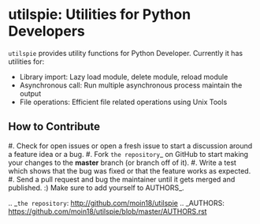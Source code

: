 utilspie: Utilities for Python Developers
=========================

`utilspie` provides utility functions for Python Developer. Currently it has utilities for:

 - Library import: Lazy load module, delete module, reload module
 - Asynchronous call: Run multiple asynchronous process maintain the output
 - File operations: Efficient file related operations using Unix Tools

How to Contribute
-----------------

#. Check for open issues or open a fresh issue to start a discussion around a feature idea or a bug.
#. Fork `the repository`_ on GitHub to start making your changes to the **master** branch (or branch off of it).
#. Write a test which shows that the bug was fixed or that the feature works as expected.
#. Send a pull request and bug the maintainer until it gets merged and published. :) Make sure to add yourself to AUTHORS_.

.. _`the repository`: http://github.com/moin18/utilspie
.. _AUTHORS: https://github.com/moin18/utilspie/blob/master/AUTHORS.rst
